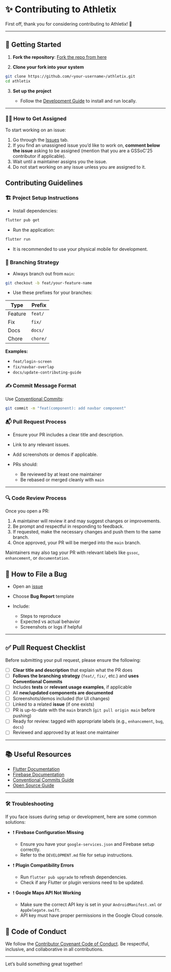 # ✨ Contributing to Athletix

First off, thank you for considering contributing to Athletix! 🙌

---

## 🚀 Getting Started

1. **Fork the repository**: [Fork the repo from here](https://github.com/vjlive/athletix/fork)


2. **Clone your fork into your system**

```bash
git clone https://github.com/<your-username>/athletix.git
cd athletix
```

3. **Set up the project**

   * Follow the [Development Guide](./DEVELOPMENT.md) to install and run locally.

---

### 🙋‍♀️ How to Get Assigned

To start working on an issue:

1. Go through the [Issues](https://github.com/vjlive/athletix/issues) tab.
2. If you find an unassigned issue you’d like to work on, **comment below the issue** asking to be assigned (mention that you are a GSSoC'25 contributor if applicable).
3. Wait until a maintainer assigns you the issue.
4. Do not start working on any issue unless you are assigned to it.

## Contributing Guidelines

### 🏗️ Project Setup Instructions

* Install dependencies:

```bash
flutter pub get
```

* Run the application:

```bash
flutter run
```

- It is recommended to use your physical mobile for development. 

### 🌱 Branching Strategy

* Always branch out from `main`:

```bash
git checkout -b feat/your-feature-name
```

* Use these prefixes for your branches:

| Type    | Prefix   |
| ------- | -------- |
| Feature | `feat/`  |
| Fix     | `fix/`   |
| Docs    | `docs/`  |
| Chore   | `chore/` |

**Examples:**

- `feat/login-screen`
- `fix/navbar-overlap`
- `docs/update-contributing-guide`

### ✍️ Commit Message Format

Use [Conventional Commits](https://www.conventionalcommits.org/en/v1.0.0/):

```bash
git commit -m "feat(component): add navbar component"
```

### 📬 Pull Request Process

* Ensure your PR includes a clear title and description.
* Link to any relevant issues.
* Add screenshots or demos if applicable.
* PRs should:

  * Be reviewed by at least one maintainer
  * Be rebased or merged cleanly with `main`

---

### 🔍 Code Review Process

Once you open a PR:

1. A maintainer will review it and may suggest changes or improvements.
2. Be prompt and respectful in responding to feedback.
3. If requested, make the necessary changes and push them to the same branch.
4. Once approved, your PR will be merged into the `main` branch.

Maintainers may also tag your PR with relevant labels like `gssoc`, `enhancement`, or `documentation`.

## 🐛 How to File a Bug

* Open an [issue](https://github.com/vjlive/athletix/issues)
* Choose **Bug Report** template
* Include:

  * Steps to reproduce
  * Expected vs actual behavior
  * Screenshots or logs if helpful

---

## ✅ Pull Request Checklist

Before submitting your pull request, please ensure the following:

* [ ] **Clear title and description** that explain what the PR does
* [ ] **Follows the branching strategy** (`feat/`, `fix/`, etc.) and **uses Conventional Commits**
* [ ] Includes **tests** or **relevant usage examples**, if applicable
* [ ] All **new/updated components are documented**
* [ ] Screenshots/demos included (for UI changes)
* [ ] Linked to a related **issue** (if one exists)
* [ ] PR is up-to-date with the `main` branch (`git pull origin main` before pushing)
* [ ] Ready for review: tagged with appropriate labels (e.g., `enhancement`, `bug`, `docs`)
* [ ] Reviewed and approved by at least one maintainer

---

## 📚 Useful Resources

* [Flutter Documentation](https://docs.flutter.dev/)
* [Firebase Documentation](https://firebase.google.com/docs)
* [Conventional Commits Guide](https://www.conventionalcommits.org/en/v1.0.0/)
* [Open Source Guide](https://opensource.guide/how-to-contribute/)

---

### 🛠️ Troubleshooting

If you face issues during setup or development, here are some common solutions:

- ❗ **Firebase Configuration Missing**
  - Ensure you have your `google-services.json` and Firebase setup correctly.
  - Refer to the `DEVELOPMENT.md` file for setup instructions.

- ❗ **Plugin Compatibility Errors**
  - Run `flutter pub upgrade` to refresh dependencies.
  - Check if any Flutter or plugin versions need to be updated.

- ❗ **Google Maps API Not Working**
  - Make sure the correct API key is set in your `AndroidManifest.xml` or `AppDelegate.swift`.
  - API key must have proper permissions in the Google Cloud console.


## 📜 Code of Conduct

We follow the [Contributor Covenant Code of Conduct](./CODE_OF_CONDUCT.md). Be respectful, inclusive, and collaborative in all contributions.

---

Let’s build something great together!
